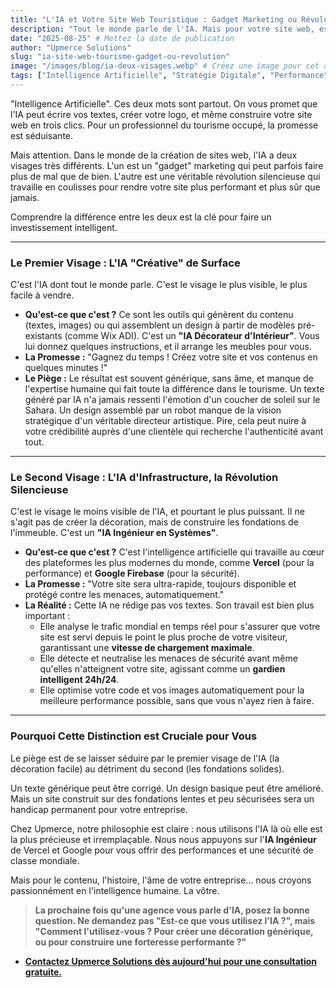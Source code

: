 ```yaml
---
title: "L'IA et Votre Site Web Touristique : Gadget Marketing ou Révolution Technologique ?"
description: "Tout le monde parle de l'IA. Mais pour votre site web, est-ce une aide précieuse ou un simple gadget ? Découvrez les deux visages de l'IA et apprenez à choisir celui qui sert réellement votre business."
date: "2025-08-25" # Mettez la date de publication
author: "Upmerce Solutions"
slug: "ia-site-web-tourisme-gadget-ou-revolution"
image: "/images/blog/ia-deux-visages.webp" # Créez une image pour cet article (un masque avec deux faces, une créative/artistique et une technique/logique)
tags: ["Intelligence Artificielle", "Stratégie Digitale", "Performance", "Sécurité", "Tourisme Maroc"]
---
```


"Intelligence Artificielle". Ces deux mots sont partout. On vous promet que l'IA peut écrire vos textes, créer votre logo, et même construire votre site web en trois clics. Pour un professionnel du tourisme occupé, la promesse est séduisante.

Mais attention. Dans le monde de la création de sites web, l'IA a deux visages très différents. L'un est un "gadget" marketing qui peut parfois faire plus de mal que de bien. L'autre est une véritable révolution silencieuse qui travaille en coulisses pour rendre votre site plus performant et plus sûr que jamais.

Comprendre la différence entre les deux est la clé pour faire un investissement intelligent.



---

### **Le Premier Visage : L'IA "Créative" de Surface**

C'est l'IA dont tout le monde parle. C'est le visage le plus visible, le plus facile à vendre.

* **Qu'est-ce que c'est ?** Ce sont les outils qui génèrent du contenu (textes, images) ou qui assemblent un design à partir de modèles pré-existants (comme Wix ADI). C'est un **"IA Décorateur d'Intérieur"**. Vous lui donnez quelques instructions, et il arrange les meubles pour vous.
* **La Promesse :** "Gagnez du temps ! Créez votre site et vos contenus en quelques minutes !"
* **Le Piège :** Le résultat est souvent générique, sans âme, et manque de l'expertise humaine qui fait toute la différence dans le tourisme. Un texte généré par IA n'a jamais ressenti l'émotion d'un coucher de soleil sur le Sahara. Un design assemblé par un robot manque de la vision stratégique d'un véritable directeur artistique. Pire, cela peut nuire à votre crédibilité auprès d'une clientèle qui recherche l'authenticité avant tout.

---

### **Le Second Visage : L'IA d'Infrastructure, la Révolution Silencieuse**

C'est le visage le moins visible de l'IA, et pourtant le plus puissant. Il ne s'agit pas de créer la décoration, mais de construire les fondations de l'immeuble. C'est un **"IA Ingénieur en Systèmes"**.

* **Qu'est-ce que c'est ?** C'est l'intelligence artificielle qui travaille au cœur des plateformes les plus modernes du monde, comme **Vercel** (pour la performance) et **Google Firebase** (pour la sécurité).
* **La Promesse :** "Votre site sera ultra-rapide, toujours disponible et protégé contre les menaces, automatiquement."
* **La Réalité :** Cette IA ne rédige pas vos textes. Son travail est bien plus important :
    * Elle analyse le trafic mondial en temps réel pour s'assurer que votre site est servi depuis le point le plus proche de votre visiteur, garantissant une **vitesse de chargement maximale**.
    * Elle détecte et neutralise les menaces de sécurité avant même qu'elles n'atteignent votre site, agissant comme un **gardien intelligent 24h/24**.
    * Elle optimise votre code et vos images automatiquement pour la meilleure performance possible, sans que vous n'ayez rien à faire.

---

### **Pourquoi Cette Distinction est Cruciale pour Vous**

Le piège est de se laisser séduire par le premier visage de l'IA (la décoration facile) au détriment du second (les fondations solides).

Un texte générique peut être corrigé. Un design basique peut être amélioré. Mais un site construit sur des fondations lentes et peu sécurisées sera un handicap permanent pour votre entreprise.

Chez Upmerce, notre philosophie est claire : nous utilisons l'IA là où elle est la plus précieuse et irremplaçable. Nous nous appuyons sur l'**IA Ingénieur** de Vercel et Google pour vous offrir des performances et une sécurité de classe mondiale.

Mais pour le contenu, l'histoire, l'âme de votre entreprise... nous croyons passionnément en l'intelligence humaine. La vôtre.

> **La prochaine fois qu'une agence vous parle d'IA, posez la bonne question. Ne demandez pas "Est-ce que vous utilisez l'IA ?", mais "Comment l'utilisez-vous ? Pour créer une décoration générique, ou pour construire une forteresse performante ?"**

* [**Contactez Upmerce Solutions dès aujourd'hui pour une consultation gratuite.**](https://www.upmerce.com/fr#contact)